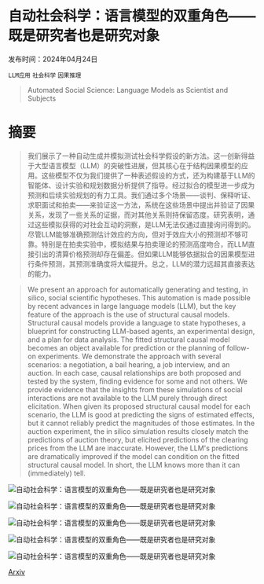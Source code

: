 # 自动社会科学：语言模型的双重角色——既是研究者也是研究对象

发布时间：2024年04月24日

`LLM应用` `社会科学` `因果推理`

> Automated Social Science: Language Models as Scientist and Subjects

# 摘要

> 我们展示了一种自动生成并模拟测试社会科学假设的新方法。这一创新得益于大型语言模型（LLM）的突破性进展，但其核心在于结构因果模型的应用。这些模型不仅为我们提供了一种表述假设的方式，还为构建基于LLM的智能体、设计实验和规划数据分析提供了指导。经过拟合的模型进一步成为预测和后续实验规划的有力工具。我们通过多个场景——谈判、保释听证、求职面试和拍卖——来验证这一方法，系统在这些场景中提出并验证了因果关系，发现了一些关系的证据，而对其他关系则持保留态度。研究表明，通过这些模拟获得的对社会互动的洞察，是LLM无法仅通过直接询问得到的。尽管LLM能够准确预测估计效应的方向，但对于效应大小的预测却不够可靠。特别是在拍卖实验中，模拟结果与拍卖理论的预测高度吻合，而LLM直接引出的清算价格预测却存在偏差。但如果LLM能够依据拟合的因果模型进行条件预测，其预测准确度将大幅提升。总之，LLM的潜力远超其直接表达的能力。

> We present an approach for automatically generating and testing, in silico, social scientific hypotheses. This automation is made possible by recent advances in large language models (LLM), but the key feature of the approach is the use of structural causal models. Structural causal models provide a language to state hypotheses, a blueprint for constructing LLM-based agents, an experimental design, and a plan for data analysis. The fitted structural causal model becomes an object available for prediction or the planning of follow-on experiments. We demonstrate the approach with several scenarios: a negotiation, a bail hearing, a job interview, and an auction. In each case, causal relationships are both proposed and tested by the system, finding evidence for some and not others. We provide evidence that the insights from these simulations of social interactions are not available to the LLM purely through direct elicitation. When given its proposed structural causal model for each scenario, the LLM is good at predicting the signs of estimated effects, but it cannot reliably predict the magnitudes of those estimates. In the auction experiment, the in silico simulation results closely match the predictions of auction theory, but elicited predictions of the clearing prices from the LLM are inaccurate. However, the LLM's predictions are dramatically improved if the model can condition on the fitted structural causal model. In short, the LLM knows more than it can (immediately) tell.

![自动社会科学：语言模型的双重角色——既是研究者也是研究对象](../../..//opt/data/Projects/HuggingArxiv/paper_images/2404.11794/system_overview.jpg)

![自动社会科学：语言模型的双重角色——既是研究者也是研究对象](../../..//opt/data/Projects/HuggingArxiv/paper_images/2404.11794/x1.png)

![自动社会科学：语言模型的双重角色——既是研究者也是研究对象](../../..//opt/data/Projects/HuggingArxiv/paper_images/2404.11794/example_agents.png)

![自动社会科学：语言模型的双重角色——既是研究者也是研究对象](../../..//opt/data/Projects/HuggingArxiv/paper_images/2404.11794/interaction_types.jpg)

![自动社会科学：语言模型的双重角色——既是研究者也是研究对象](../../..//opt/data/Projects/HuggingArxiv/paper_images/2404.11794/x2.png)

[Arxiv](https://arxiv.org/abs/2404.11794)